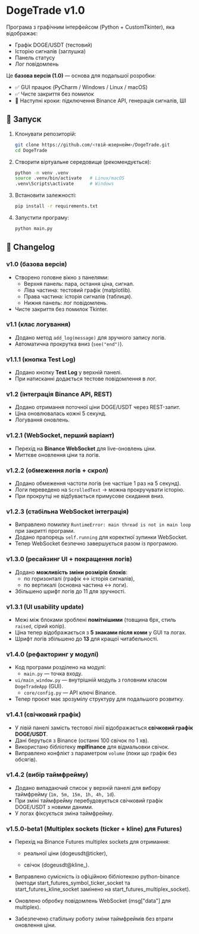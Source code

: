 # DogeTrade v1.0

Програма з графічним інтерфейсом (Python + CustomTkinter), яка відображає:
- Графік DOGE/USDT (тестовий)
- Історію сигналів (заглушка)
- Панель статусу
- Лог повідомлень

Це **базова версія (1.0)** — основа для подальшої розробки:
- ✅ GUI працює (PyCharm / Windows / Linux / macOS)
- ✅ Чисте закриття без помилок
- 🚧 Наступні кроки: підключення Binance API, генерація сигналів, ШІ

## 🚀 Запуск

1. Клонувати репозиторій:
   ```bash
   git clone https://github.com/<твій-юзернейм>/DogeTrade.git
   cd DogeTrade
2. Створити віртуальне середовище (рекомендується):
   ```bash
   python -m venv .venv
   source .venv/bin/activate   # Linux/macOS
   .venv\Scripts\activate      # Windows
3. Встановити залежності:
   ```bash
   pip install -r requirements.txt
4. Запустити програму:
   ```bash
   python main.py

## 📌 Changelog

### v1.0 (базова версія)
- Створено головне вікно з панелями:
  - Верхня панель: пара, остання ціна, сигнал.
  - Ліва частина: тестовий графік (matplotlib).
  - Права частина: історія сигналів (таблиця).
  - Нижня панель: лог повідомлень.
- Чисте закриття без помилок Tkinter.

### v1.1 (клас логування)
- Додано метод `add_log(message)` для зручного запису логів.
- Автоматична прокрутка вниз (`see("end")`).

### v1.1.1 (кнопка Test Log)
- Додано кнопку **Test Log** у верхній панелі.
- При натисканні додається тестове повідомлення в лог.

### v1.2 (інтеграція Binance API, REST)
- Додано отримання поточної ціни DOGE/USDT через REST-запит.
- Ціна оновлювалась кожні 5 секунд.
- Логування оновлень.

### v1.2.1 (WebSocket, перший варіант)
- Перехід на **Binance WebSocket** для live-оновлень ціни.
- Миттєве оновлення ціни та логів.

### v1.2.2 (обмеження логів + скрол)
- Додано обмеження частоти логів (не частіше 1 раз на 5 секунд).
- Логи переведено на `ScrolledText` → можна прокручувати історію.
- При прокрутці не відбувається примусове скидання вниз.

### v1.2.3 (стабільна WebSocket інтеграція)
- Виправлено помилку `RuntimeError: main thread is not in main loop` при закритті програми.
- Додано прапорець `self.running` для коректної зупинки WebSocket.
- Тепер WebSocket безпечно завершується разом із програмою.

### v1.3.0 (ресайзинг UI + покращення логів)
- Додано **можливість зміни розмірів блоків**:
  - по горизонталі (графік ↔ історія сигналів),
  - по вертикалі (основна частина ↔ логи).
- Збільшено шрифт логів до 11 для зручності.

### v1.3.1 (UI usability update)
- Межі між блоками зроблені **помітнішими** (товщина 6px, стиль `raised`, сірий колір).
- Ціна тепер відображається з **5 знаками після коми** у GUI та логах.
- Шрифт логів збільшено до **13** для кращої читабельності.

### v1.4.0 (рефакторинг у модулі)
- Код програми розділено на модулі:
  - `main.py` — точка входу.
- `ui/main_window.py` — внутрішній модуль з головним класом `DogeTradeApp` (GUI).
  - `core/config.py` — API ключі Binance.
- Тепер проєкт має зрозумілу структуру для подальшого розвитку.

### v1.4.1 (свічковий графік)
- У лівій панелі замість тестової лінії відображається **свічковий графік DOGE/USDT**.
- Дані беруться з Binance (останні 100 свічок по 1 хв).
- Використано бібліотеку **mplfinance** для відмальовки свічок.
- Виправлено конфлікт з параметром `volume` (поки що графік без обсягів).

### v1.4.2 (вибір таймфрейму)
- Додано випадаючий список у верхній панелі для вибору таймфрейму (`1m, 5m, 15m, 1h, 4h, 1d`).
- При зміні таймфрейму перебудовується свічковий графік DOGE/USDT з новими даними.
- У логах фіксується зміна таймфрейму.

### v1.5.0-beta1 (Multiplex sockets (ticker + kline) для Futures)

- Перехід на Binance Futures multiplex sockets для отримання:

  - реальної ціни (dogeusdt@ticker),

  - свічок (dogeusdt@kline_<interval>).

- Виправлено сумісність із офіційною бібліотекою python-binance (методи start_futures_symbol_ticker_socket та start_futures_kline_socket замінено на start_futures_multiplex_socket).

- Оновлено обробку повідомлень WebSocket (msg["data"] для multiplex).

- Забезпечено стабільну роботу зміни таймфреймів без втрати оновлення ціни.

